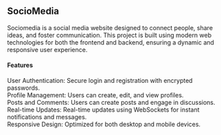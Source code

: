 <h2>SocioMedia</h2>
Sociomedia is a social media website designed to connect people, share ideas, and foster communication. This project is built using modern web technologies for both the frontend and backend, ensuring a dynamic and responsive user experience.

<h4>Features</h4>
User Authentication: Secure login and registration with encrypted passwords.
<br>
Profile Management: Users can create, edit, and view profiles.
<br>
Posts and Comments: Users can create posts and engage in discussions.
<br>
Real-time Updates: Real-time updates using WebSockets for instant notifications and messages.
<br>
Responsive Design: Optimized for both desktop and mobile devices.
